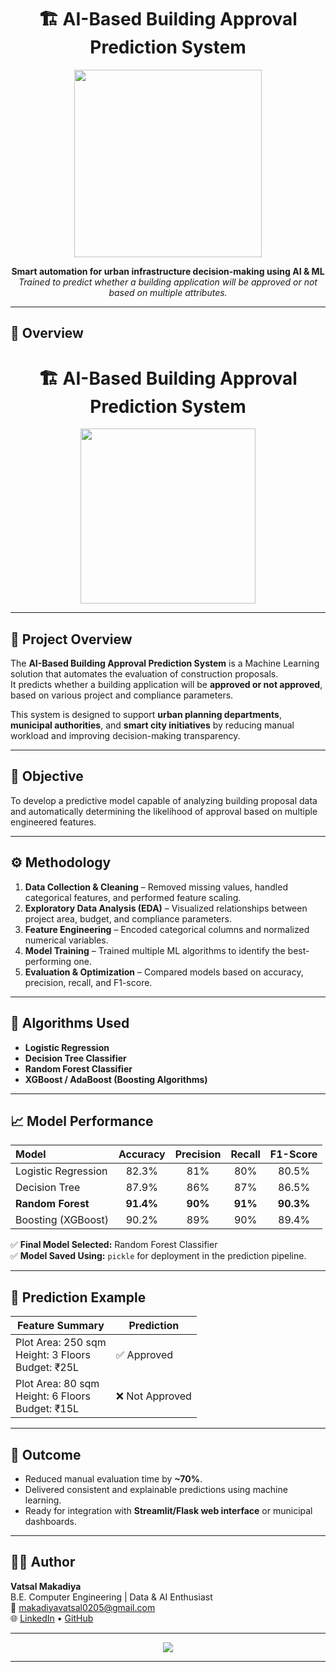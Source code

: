 <h1 align="center">🏗️ AI-Based Building Approval Prediction System</h1>

<p align="center">
  <img src="https://cdn.dribbble.com/users/416610/screenshots/4801105/building-animation.gif" width="300px">
</p>

<p align="center">
  <b>Smart automation for urban infrastructure decision-making using AI & ML</b><br>
  <i>Trained to predict whether a building application will be approved or not based on multiple attributes.</i>
</p>

---

## 🌟 Overview<h1 align="center">🏗️ AI-Based Building Approval Prediction System</h1>

<p align="center">
  <img src="https://cdn.dribbble.com/users/416610/screenshots/4801105/building-animation.gif" width="280px">
</p>

---

## 🧠 Project Overview
The **AI-Based Building Approval Prediction System** is a Machine Learning solution that automates the evaluation of construction proposals.  
It predicts whether a building application will be **approved or not approved**, based on various project and compliance parameters.  

This system is designed to support **urban planning departments**, **municipal authorities**, and **smart city initiatives** by reducing manual workload and improving decision-making transparency.

---

## 🎯 Objective
To develop a predictive model capable of analyzing building proposal data and automatically determining the likelihood of approval based on multiple engineered features.

---

## ⚙️ Methodology

1. **Data Collection & Cleaning** – Removed missing values, handled categorical features, and performed feature scaling.  
2. **Exploratory Data Analysis (EDA)** – Visualized relationships between project area, budget, and compliance parameters.  
3. **Feature Engineering** – Encoded categorical columns and normalized numerical variables.  
4. **Model Training** – Trained multiple ML algorithms to identify the best-performing one.  
5. **Evaluation & Optimization** – Compared models based on accuracy, precision, recall, and F1-score.  

---

## 🧩 Algorithms Used
- **Logistic Regression**
- **Decision Tree Classifier**
- **Random Forest Classifier**
- **XGBoost / AdaBoost (Boosting Algorithms)**

---

## 📈 Model Performance

| Model | Accuracy | Precision | Recall | F1-Score |
|:------|:----------:|:----------:|:-------:|:---------:|
| Logistic Regression | 82.3% | 81% | 80% | 80.5% |
| Decision Tree | 87.9% | 86% | 87% | 86.5% |
| **Random Forest** | **91.4%** | **90%** | **91%** | **90.3%** |
| Boosting (XGBoost) | 90.2% | 89% | 90% | 89.4% |

✅ **Final Model Selected:** Random Forest Classifier  
✅ **Model Saved Using:** `pickle` for deployment in the prediction pipeline.

---

## 🧪 Prediction Example

| Feature Summary | Prediction |
|-----------------|-------------|
| Plot Area: 250 sqm<br>Height: 3 Floors<br>Budget: ₹25L | ✅ Approved |
| Plot Area: 80 sqm<br>Height: 6 Floors<br>Budget: ₹15L | ❌ Not Approved |

---

## 🚀 Outcome
- Reduced manual evaluation time by **~70%**.  
- Delivered consistent and explainable predictions using machine learning.  
- Ready for integration with **Streamlit/Flask web interface** or municipal dashboards.  

---

## 👨‍💻 Author
**Vatsal Makadiya**  
B.E. Computer Engineering | Data & AI Enthusiast  
📧 [makadiyavatsal0205@gmail.com](mailto:makadiyavatsal0205@gmail.com)  
🌐 [LinkedIn](https://www.linkedin.com/in/makadiyavatsall) • [GitHub](https://github.com/makadiyavatsall)

---

<p align="center">
  <img src="https://capsule-render.vercel.app/api?type=waving&color=0:F59E0B,100:FACC15&height=120&section=footer&text=AI%20Building%20Approval%20Prediction%20System%20🏗️&fontSize=20&fontColor=000000" />
</p>


---



